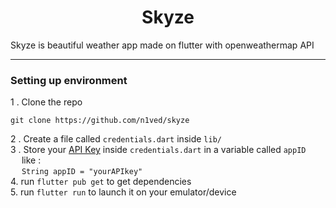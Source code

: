 <h1 align = center > Skyze </h1>

Skyze is beautiful weather app made on flutter with openweathermap API

---
<!-- ### INDEX
[1 . Setting up environment ]() -->

### Setting up environment 

1 . Clone the repo 
```
git clone https://github.com/n1ved/skyze
```

2 . Create a file called ```credentials.dart``` inside ```lib/``` \
3 . Store your [API Key](https://openweathermap.org/api) inside ```credentials.dart``` in a variable called ```appID``` \
&emsp; like : \
&emsp; ``` String appID = "yourAPIkey" ``` \
4. run ```flutter pub get``` to get dependencies \
5. run ```flutter run``` to launch it on your emulator/device
